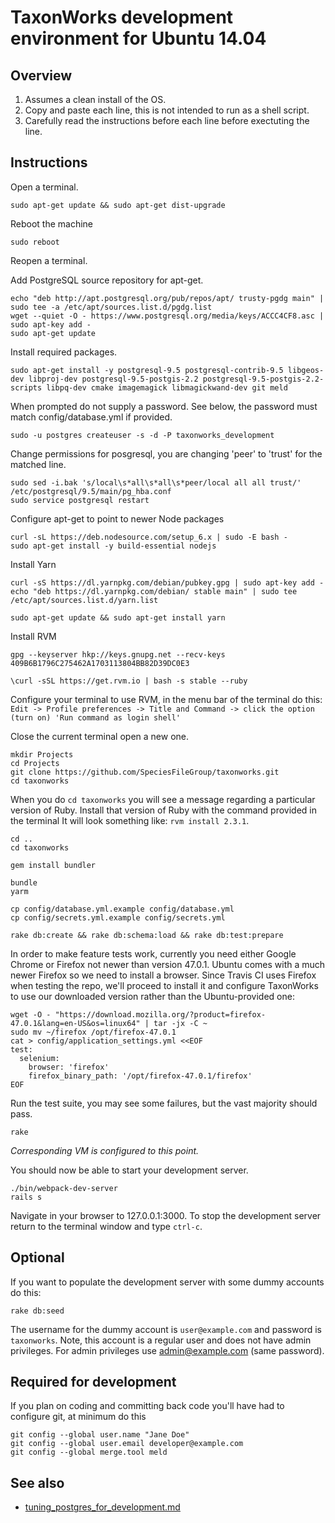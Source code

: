 TaxonWorks development environment for Ubuntu 14.04
===================================================

Overview
--------
1. Assumes a clean install of the OS.
2. Copy and paste each line, this is not intended to run as a shell script.
3. Carefully read the instructions before each line before exectuting the line.

Instructions
------------

Open a terminal.
```
sudo apt-get update && sudo apt-get dist-upgrade
```

Reboot the machine
```
sudo reboot
```  

Reopen a terminal.

Add PostgreSQL source repository for apt-get.
```
echo "deb http://apt.postgresql.org/pub/repos/apt/ trusty-pgdg main" | sudo tee -a /etc/apt/sources.list.d/pgdg.list
wget --quiet -O - https://www.postgresql.org/media/keys/ACCC4CF8.asc | sudo apt-key add -
sudo apt-get update
```

Install required packages.
```
sudo apt-get install -y postgresql-9.5 postgresql-contrib-9.5 libgeos-dev libproj-dev postgresql-9.5-postgis-2.2 postgresql-9.5-postgis-2.2-scripts libpq-dev cmake imagemagick libmagickwand-dev git meld
```

When prompted do not supply a password. See below, the password must match config/database.yml if provided.
```
sudo -u postgres createuser -s -d -P taxonworks_development
```

Change permissions for posgresql, you are changing 'peer' to 'trust' for the matched line.
```
sudo sed -i.bak 's/local\s*all\s*all\s*peer/local all all trust/'  /etc/postgresql/9.5/main/pg_hba.conf
sudo service postgresql restart
```

Configure apt-get to point to newer Node packages
```
curl -sL https://deb.nodesource.com/setup_6.x | sudo -E bash -
sudo apt-get install -y build-essential nodejs
```

Install Yarn
```
curl -sS https://dl.yarnpkg.com/debian/pubkey.gpg | sudo apt-key add -
echo "deb https://dl.yarnpkg.com/debian/ stable main" | sudo tee /etc/apt/sources.list.d/yarn.list

sudo apt-get update && sudo apt-get install yarn
```

Install RVM
```
gpg --keyserver hkp://keys.gnupg.net --recv-keys 409B6B1796C275462A1703113804BB82D39DC0E3

\curl -sSL https://get.rvm.io | bash -s stable --ruby
```

Configure your terminal to use RVM, in the menu bar of the terminal do this:
`Edit -> Profile preferences -> Title and Command -> click the option (turn on) 'Run command as login shell'`

Close the current terminal open a new one.

```
mkdir Projects
cd Projects
git clone https://github.com/SpeciesFileGroup/taxonworks.git
cd taxonworks
```

When you do `cd taxonworks` you will see a message regarding a particular version of Ruby.  Install that version of Ruby with the command provided in the terminal  It will look something like: `rvm install 2.3.1`.

```
cd ..
cd taxonworks

gem install bundler

bundle
yarm

cp config/database.yml.example config/database.yml
cp config/secrets.yml.example config/secrets.yml

rake db:create && rake db:schema:load && rake db:test:prepare
```

In order to make feature tests work, currently you need either Google Chrome or Firefox not newer than version 47.0.1. Ubuntu comes with a much newer Firefox so we need to install a browser. Since Travis CI uses Firefox when testing the repo, we'll proceed to install it and configure TaxonWorks to use our downloaded version rather than the Ubuntu-provided one:
```
wget -O - "https://download.mozilla.org/?product=firefox-47.0.1&lang=en-US&os=linux64" | tar -jx -C ~
sudo mv ~/firefox /opt/firefox-47.0.1
cat > config/application_settings.yml <<EOF
test:
  selenium:
    browser: 'firefox'
    firefox_binary_path: '/opt/firefox-47.0.1/firefox'
EOF
```

Run the test suite, you may see some failures, but the vast majority should pass.
```
rake 
```

*Corresponding VM is configured to this point.*

You should now be able to start your development server.

```
./bin/webpack-dev-server
rails s
```

Navigate in your browser to 127.0.0.1:3000.  To stop the development server return to the terminal window and type `ctrl-c`. 

Optional
-------- 

If you want to populate the development server with some dummy accounts do this:
```
rake db:seed
```
The username for the dummy account is `user@example.com` and password is `taxonworks`. Note, this account is a regular user and does not have admin privileges. For admin privileges use admin@example.com (same password).

Required for development 
------------------------

If you plan on coding and committing back code you'll have had to configure git, at minimum do this
```
git config --global user.name "Jane Doe"
git config --global user.email developer@example.com
git config --global merge.tool meld
```

See also 
--------

* [tuning_postgres_for_development.md][1]
 
[1]: https://github.com/SpeciesFileGroup/tw_provision/blob/master/development/tuning_postgres_for_development.md
